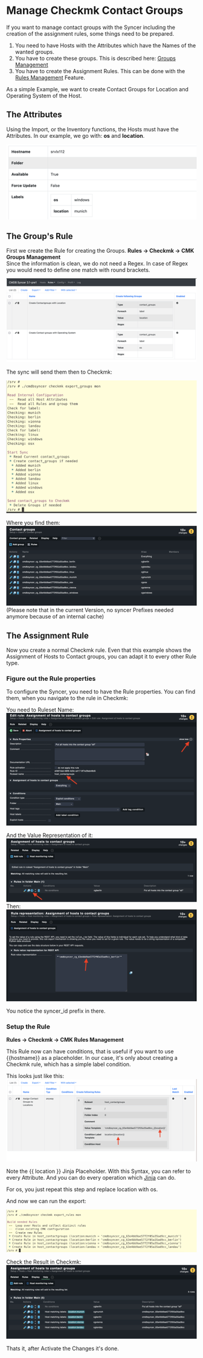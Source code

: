 # Manage Checkmk Contact Groups
If you want to manage contact groups with the Syncer including the creation of the assignment rules, some things need to be prepared.

1. You need to have Hosts with the Attributes which have the Names of the wanted groups.
2. You have to create these groups. This is described here: [Groups Management](groups_management.md)
3. You have to create the Assignment Rules. This can be done with the [Rules Management](rules_management.md) Feature.

As a simple Example, we want to create Contact Groups for Location and Operating System of the Host.

## The Attributes
Using the Import, or the Inventory functions, the Hosts must have the Attributes. In our example, we go with: **os** and **location**.

![](img/recipe_cg_1.png)


## The Group's Rule
First we create the Rule for creating the Groups.
**Rules → Checkmk → CMK Groups Management**<br>
Since the information is clean, we do not need a Regex. In case of Regex you would need to define one match with round brackets. 

![](img/recipe_cg_2.png)

The sync will send them then to Checkmk:

![](img/recipe_cg_3.png)

Where you find them:
![](img/recipe_cg_4.png)
(Please note that in the current Version, no syncer Prefixes needed anymore because of an internal cache)

## The Assignment Rule
Now you create a normal Checkmk rule. Even that this example shows the Assignment of Hosts to Contact groups, you can adapt it to every other Rule type.

### Figure out the Rule properties
To configure the Syncer, you need to have the Rule properties. You can find them, when you navigate to the rule in Checkmk:

You need to Ruleset Name:
![](img/recipe_cg_5.png)

And the Value Representation of it:
![](img/recipe_cg_6.png)
Then:
![](img/recipe_cg_7.png)

You notice the syncer_id prefix in there. 

### Setup the Rule
**Rules → Checkmk → CMK Rules Management**<br>

This Rule now can have conditions, that is useful if you want to use {{hostname}} as a placeholder.  In our case, it's only about creating a Checkmk rule, which has a simple label condition. 

This looks just like this:
![](img/recipe_cg_8.png)



Note the {{ location }} Jinja Placeholder. With this Syntax, you can refer to every Attribute. And you can do every operation which [Jinja](https://jinja.palletsprojects.com/) can do. 

For os, you just repeat this step and replace location with os.

And now we can run the export:

![](img/recipe_cg_9.png)

Check the Result in Checkmk:
![](img/recipe_cg_10.png)

Thats it, after Activate the Changes it's done.











